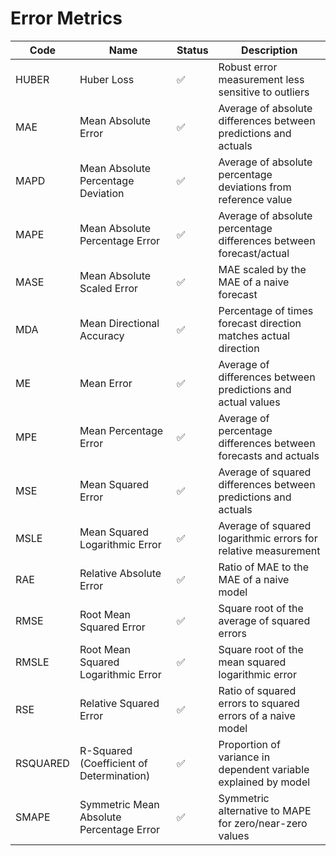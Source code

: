 # Error Metrics

| Code      | Name                                     | Status | Description                                                        |
|-----------|------------------------------------------|--------|------------------------------------------------------------------|
| HUBER     | Huber Loss                               | ✅     | Robust error measurement less sensitive to outliers                |
| MAE       | Mean Absolute Error                      | ✅     | Average of absolute differences between predictions and actuals    |
| MAPD      | Mean Absolute Percentage Deviation       | ✅     | Average of absolute percentage deviations from reference value    |
| MAPE      | Mean Absolute Percentage Error           | ✅     | Average of absolute percentage differences between forecast/actual |
| MASE      | Mean Absolute Scaled Error               | ✅     | MAE scaled by the MAE of a naive forecast                         |
| MDA       | Mean Directional Accuracy                | ✅     | Percentage of times forecast direction matches actual direction    |
| ME        | Mean Error                               | ✅     | Average of differences between predictions and actual values       |
| MPE       | Mean Percentage Error                    | ✅     | Average of percentage differences between forecasts and actuals   |
| MSE       | Mean Squared Error                       | ✅     | Average of squared differences between predictions and actuals     |
| MSLE      | Mean Squared Logarithmic Error           | ✅     | Average of squared logarithmic errors for relative measurement    |
| RAE       | Relative Absolute Error                  | ✅     | Ratio of MAE to the MAE of a naive model                         |
| RMSE      | Root Mean Squared Error                  | ✅     | Square root of the average of squared errors                      |
| RMSLE     | Root Mean Squared Logarithmic Error      | ✅     | Square root of the mean squared logarithmic error                |
| RSE       | Relative Squared Error                   | ✅     | Ratio of squared errors to squared errors of a naive model        |
| RSQUARED  | R-Squared (Coefficient of Determination) | ✅     | Proportion of variance in dependent variable explained by model   |
| SMAPE     | Symmetric Mean Absolute Percentage Error | ✅     | Symmetric alternative to MAPE for zero/near-zero values          |
